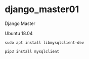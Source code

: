 # django_master01
Django Master


Ubuntu 18.04

	sudo apt install libmysqlclient-dev

	pip3 install mysqlclient
